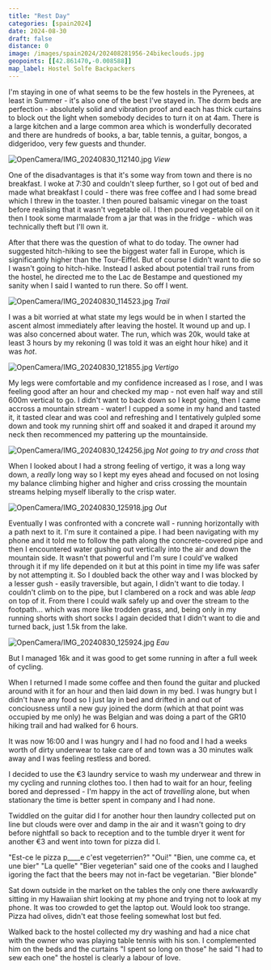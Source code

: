 ```yaml
--- 
title: "Rest Day"
categories: [spain2024]
date: 2024-08-30
draft: false
distance: 0
image: /images/spain2024/202408281956-24bikeclouds.jpg
geopoints: [[42.861470,-0.008588]]
map_label: Hostel Solfe Backpackers
---
```


I'm staying in one of what seems to be the few hostels in the Pyrenees, at
least in Summer - it's also one of the best I've stayed in. The dorm beds are
perfection - absolutely solid and vibration proof and each has thick curtains
to block out the light when somebody decides to turn it on at 4am. There is a
large kitchen and a large common area which is wonderfully decorated and there
are hundreds of books, a bar, table tennis, a guitar, bongos, a didgeridoo, very few
guests and thunder.

![OpenCamera/IMG_20240830_112140.jpg](/images/spain2024/202408292032-1.jpg)
*View*

One of the disadvantages is that it's some way from town and there is no
breakfast. I woke at 7:30 and couldn't sleep further, so I got out of bed and
made what breakfast I could - there was free coffee and I had some bread which
I threw in the toaster. I then poured balsamic vinegar on the toast before
realising that it wasn't vegetable oil. I then poured vegetable oil on it then
I took some marmalade from a jar that was in the fridge - which was
technically theft but I'll own it.

After that there was the question of what to do today. The owner had suggested
hitch-hiking to see the biggest water fall in Europe, which is significantly
higher than the Tour-Eiffel. But of course I didn't want to die so I wasn't
going to hitch-hike. Instead I asked about potential trail runs from the
hostel, he directed me to the Lac de Bestampe and questioned my sanity when I
said I wanted to run there. So off I went.

![OpenCamera/IMG_20240830_114523.jpg](/images/spain2024/202408292032-3trail.jpg)
*Trail*

I was a bit worried at what state my legs would be in when I started the
ascent almost immediately after leaving the hostel. It wound up and up. I was
also concerned about water. The run, which was 20k, would take at least 3 hours by my
rekoning (I was told it was an eight hour hike) and it was _hot_.

![OpenCamera/IMG_20240830_121855.jpg](/images/spain2024/202408292032-4vertifo.jpg)
*Vertigo*

My legs were comfortable and my confidence increased as I rose, and I was
feeling good after an hour and checked my map - not even half way and still
600m vertical to go. I didn't want to back down so I kept going, then I came
accross a mountain stream - water! I cupped a some in my hand and tasted it,
it tasted clear and was cool and refreshing and I tentatively gulpled some
down and took my running shirt off and soaked it and draped it around my neck
then recommenced my pattering up the mountainside.

![OpenCamera/IMG_20240830_124256.jpg](/images/spain2024/202408292032-5gush.jpg)
*Not going to try and cross that*

When I looked about I had a strong feeling of vertigo, it was a long way down,
a _really_ long way so I kept my eyes ahead and focused on not losing my
balance climbing higher and higher and criss crossing the mountain streams
helping myself liberally to the crisp water.

![OpenCamera/IMG_20240830_125918.jpg](/images/spain2024/202408292032-6out.jpg)
*Out*

Eventually I was confronted with a concrete wall - running horizontally with a
path next to it. I'm sure it contained a pipe. I had been navigating with my
phone and it told me to follow the path along the concrete-covered pipe and
then I encountered water gushing out vertically into the air and down the
mountain side. It wasn't that powerful and I'm sure I could've walked through
it if my life depended on it but at this point in time my life was safer by
not attempting it. So I doubled back the other way and I was blocked by a
lesser gush - easily traversible, but again, I didn't want to die today. I
couldn't climb on to the pipe, but I clambered on a rock and was able _leap_
on top of it. From there I could walk safely up and over the stream to the
footpath... which was more like trodden grass, and, being only in my running
shorts with short socks I again decided that I didn't want to die and turned
back, just 1.5k from the lake.

![OpenCamera/IMG_20240830_125924.jpg](/images/spain2024/202408292032-7water.jpg)
*Eau*

But I managed 16k and it was good to get some running in after a full week of
cycling.

When I returned I made some coffee and then found the guitar and plucked
around with it for an hour and then laid down in my bed. I was hungry but I
didn't have any food so I just lay in bed and drifted in and out of
conciousness until a new guy joined the dorm  (which at that point was
occupied by me only) he was Belgian and was doing a part of the GR10 hiking
trail and had walked for 6 hours.

It was now 16:00 and I was hungry and I had no food and I had a weeks worth of
dirty underwear to take care of and town was a 30 minutes walk away and I was
feeling restless and bored.

I decided to use the €3 laundry service to wash my underwear and threw in my
cycling and running clothes too. I then had to wait for an hour, feeling bored
and depressed - I'm happy in the act of _travelling_ alone, but when
stationary the time is better spent in company and I had none.

Twiddled on the guitar did I for another hour then laundry collected put on
line but clouds were over and damp in the air and it wasn't going to dry
before nightfall so back to reception and to the tumble dryer it went for
another €3 and went into town for pizza did I.

"Est-ce le pizza p____e c'est vegeterrien?"
"Oui!"
"Bien, une comme ca, et une bier"
"La quelle"
"Bier vegeterian" said one of the cooks and I laughed igoring the fact that
the beers may not in-fact be vegetarian.
"Bier blonde"

Sat down outside in the market on the tables the only one there awkwardly
sitting in my Hawaiian shirt looking at my phone and trying not to look at my
phone. It was too crowded to get the laptop out. Would look too strange. Pizza
had olives, didn't eat those feeling somewhat lost but fed.

Walked back to the hostel collected my dry washing and had a nice chat with
the owner who was playing table tennis with his son. I complemented him on the
beds and the curtains "I spent so long on those" he said "I had to sew each
one" the hostel is clearly a labour of love.
